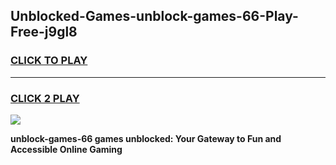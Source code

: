 
## Unblocked-Games-unblock-games-66-Play-Free-j9gl8
<h3>
<a href="https://premium76.site?title=unblock-games-66&ref=20M">CLICK TO PLAY</a></h3>
<hr>

<h3>
<a href="https://premium76.site?title=unblock-games-66&ref=20M">CLICK 2 PLAY</a>
  
</h3>

<a href="https://premium76.site?title=unblock-games-66&ref=19M"><img src="https://clearcache.store/games.png"></a>


**unblock-games-66 games unblocked: Your Gateway to Fun and Accessible Online Gaming**
